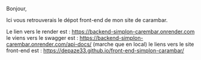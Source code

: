 Bonjour,

Ici vous retrouverais le dépot front-end de mon site de carambar.

Le lien vers le render est : https://backend-simplon-carembar.onrender.com
le viens vers le swagger est : https://backend-simplon-carembar.onrender.com/api-docs/ (marche que en local)
le liens vers le site front-end est : https://depaze33.github.io/front-end-simplon-carambar/
